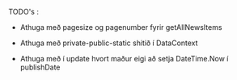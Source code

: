 TODO's : 

* Athuga með pagesize og pagenumber fyrir getAllNewsItems

* Athuga með private-public-static shitið í DataContext

* Athuga með í update hvort maður eigi að setja DateTime.Now í publishDate

